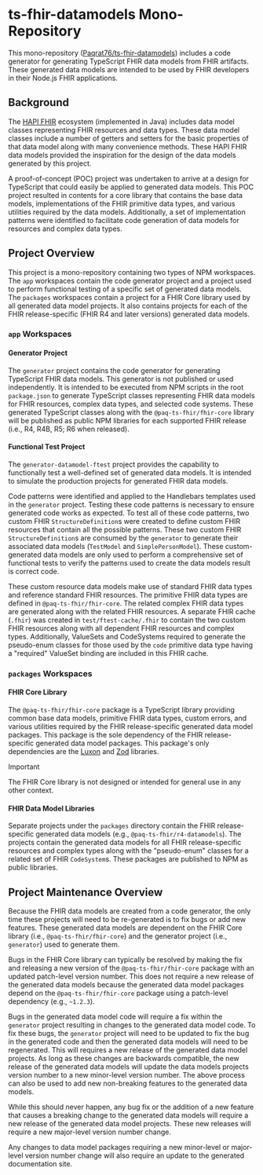 # ts-fhir-datamodels Mono-Repository

This mono-repository ([Paqrat76/ts-fhir-datamodels](https://github.com/Paqrat76/ts-fhir-datamodels)) includes
a code generator for generating TypeScript FHIR data models from FHIR artifacts.
These generated data models are intended to be used by FHIR developers in their Node.js FHIR applications.

## Background

The [HAPI FHIR](https://hapifhir.io/hapi-fhir/docs/model/working_with_resources.html) ecosystem (implemented in Java)
includes data model classes representing FHIR resources and data types.
These data model classes include a number of getters and setters for the basic properties of that data model along with
many convenience methods.
These HAPI FHIR data models provided the inspiration for the design of the data models generated by this project.

A proof-of-concept (POC) project was undertaken to arrive at a design for TypeScript that could easily be applied to
generated data models.
This POC project resulted in contents for a core library that contains the base data models, implementations of the FHIR
primitive data types, and various utilities required by the data models.
Additionally, a set of implementation patterns were identified to facilitate code generation of data models for
resources and complex data types.

## Project Overview

This project is a mono-repository containing two types of NPM workspaces.
The `app` workspaces contain the code generator project and a project used to perform functional testing of a specific
set of generated data models.
The `packages` workspaces contain a project for a FHIR Core library used by all generated data model projects.
It also contains projects for each of the FHIR release-specific (FHIR R4 and later versions) generated data models.

### `app` Workspaces

#### Generator Project

The `generator` project contains the code generator for generating TypeScript FHIR data models.
This generator is not published or used independently.
It is intended to be executed from NPM scripts in the root `package.json` to generate TypeScript classes representing
FHIR data models for FHIR resources, complex data types, and selected code systems.
These generated TypeScript classes along with the `@paq-ts-fhir/fhir-core` library will be published as public NPM
libraries for each supported FHIR release (i.e., R4, R4B, R5; R6 when released).

#### Functional Test Project

The `generator-datamodel-ftest` project provides the capability to functionally test a well-defined set of generated
data models.
It is intended to simulate the production projects for generated FHIR data models.

Code patterns were identified and applied to the Handlebars templates used in the `generator` project.
Testing these code patterns is necessary to ensure generated code works as expected.
To test all of these code patterns, two custom FHIR `StructureDefinition`s were created to define custom FHIR
resources that contain all the possible patterns.
These two custom FHIR `StructureDefinition`s are consumed by the `generator` to generate their associated
data models (`TestModel` and `SimplePersonModel`).
These custom-generated data models are only used to perform a comprehensive set of functional tests to verify the
patterns used to create the data models result is correct code.

These custom resource data models make use of standard FHIR data types and reference standard FHIR resources.
The primitive FHIR data types are defined in `@paq-ts-fhir/fhir-core`.
The related complex FHIR data types are generated along with the related FHIR resources.
A separate FHIR cache (`.fhir`) was created in `test/ftest-cache/.fhir` to contain the two custom FHIR
resources along with all dependent FHIR resources and complex types.
Additionally, ValueSets and CodeSystems required to generate the pseudo-enum classes for those used by
the `code` primitive data type having a "required" ValueSet binding are included in this FHIR cache.

### `packages` Workspaces

#### FHIR Core Library

The `@paq-ts-fhir/fhir-core` package is a TypeScript library providing common base data models, primitive FHIR data
types, custom errors, and various utilities required by the FHIR release-specific generated data model packages.
This package is the sole dependency of the FHIR release-specific generated data model packages.
This package's only dependencies are the [Luxon](https://moment.github.io/luxon/#/?id=luxon-3x) and
[Zod](https://zod.dev/) libraries.

> [!IMPORTANT]
> The FHIR Core library is not designed or intended for general use in any other context.

#### FHIR Data Model Libraries

Separate projects under the `packages` directory contain the FHIR release-specific generated data models
(e.g., `@paq-ts-fhir/r4-datamodels`).
The projects contain the generated data models for all FHIR release-specific resources and complex types along with the
"pseudo-enum" classes for a related set of FHIR `CodeSystem`s.
These packages are published to NPM as public libraries.

## Project Maintenance Overview

Because the FHIR data models are created from a code generator, the only time these projects will need to be re-generated
is to fix bugs or add new features.
These generated data models are dependent on the FHIR Core library (i.e., `@paq-ts-fhir/fhir-core`) and the generator
project (i.e., `generator`) used to generate them.

Bugs in the FHIR Core library can typically be resolved by making the fix and releasing a new version of the
`@paq-ts-fhir/fhir-core` package with an updated patch-level version number.
This does not require a new release of the generated data models because the generated data model packages depend on
the `@paq-ts-fhir/fhir-core` package using a patch-level dependency (e.g., `~1.2.3`).

Bugs in the generated data model code will require a fix within the `generator` project resulting in changes to the
generated data model code.
To fix these bugs, the `generator` project will need to be updated to fix the bug in the generated code and then the
generated data models will need to be regenerated.
This will requires a new release of the generated data model projects.
As long as these changes are backwards compatible, the new release of the generated data models will update the data
models projects version number to a new minor-level version number.
The above process can also be used to add new non-breaking features to the generated data models.

While this should never happen, any bug fix or the addition of a new feature that causes a breaking change to the
generated data models will require a new release of the generated data model projects.
These new releases will require a new major-level version number change.

Any changes to data model packages requiring a new minor-level or major-level version number change will also require
an update to the generated documentation site.
